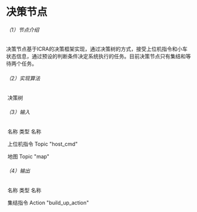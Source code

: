 # 决策节点

###### （1）节点介绍

​		决策节点基于ICRA的决策框架实现，通过决策树的方式，接受上位机指令和小车状态信息，通过预设的判断条件决定系统执行的任务。目前决策节点只有集结和等待两个任务。

###### （2）实现算法 

​		 决策树

###### （3）输入

​			名称						类型							名称				

​		上位机指令    			Topic  				  "host_cmd"

​			地图						Topic						"map"

###### （4）输出

​			名称						类型							名称				

​		集结指令				  Action				"build_up_action"
